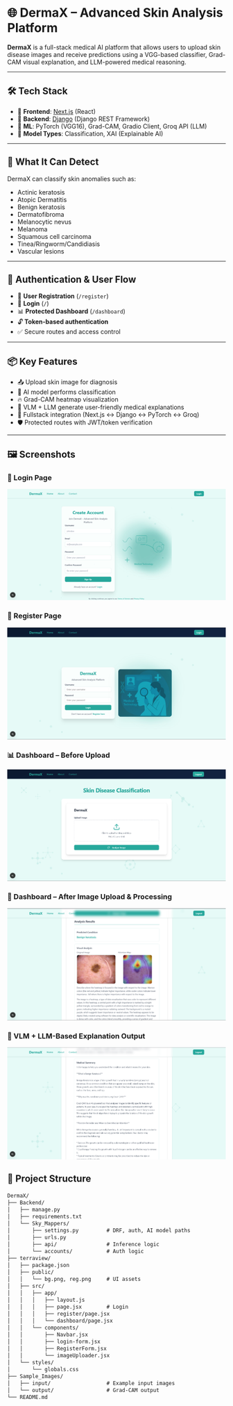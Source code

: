 # 🌐 DermaX – Advanced Skin Analysis Platform

**DermaX** is a full-stack medical AI platform that allows users to upload skin disease images and receive predictions using a VGG-based classifier, Grad-CAM visual explanation, and LLM-powered medical reasoning.

---

## 🛠️ Tech Stack

- 🔧 **Frontend**: [Next.js](https://nextjs.org/) (React)
- 🔧 **Backend**: [Django](https://www.djangoproject.com/) (Django REST Framework)
- 🧠 **ML**: PyTorch (VGG16), Grad-CAM, Gradio Client, Groq API (LLM)
- 🧪 **Model Types**: Classification, XAI (Explainable AI)

---

## 🧠 What It Can Detect

DermaX can classify skin anomalies such as:

- Actinic keratosis
- Atopic Dermatitis
- Benign keratosis
- Dermatofibroma
- Melanocytic nevus
- Melanoma
- Squamous cell carcinoma
- Tinea/Ringworm/Candidiasis
- Vascular lesions

---

## 🔐 Authentication & User Flow

- 🧾 **User Registration** (`/register`)
- 🔐 **Login** (`/`)
- 📊 **Protected Dashboard** (`/dashboard`)
- 🔓 **Token-based authentication**
- ✅ Secure routes and access control

---

## 📦 Key Features

- 📤 Upload skin image for diagnosis
- 🎯 AI model performs classification
- 🔥 Grad-CAM heatmap visualization
- 🧠 VLM + LLM generate user-friendly medical explanations
- 🔄 Fullstack integration (Next.js ↔ Django ↔ PyTorch ↔ Groq)
- 🛡️ Protected routes with JWT/token verification

---

## 🖼️ Screenshots

### 🔐 Login Page
![Login Page](Screenshots/1.png)

### 🧾 Register Page
![Register Page](Screenshots/2.png)

### 📊 Dashboard – Before Upload
![Dashboard – Before Upload](Screenshots/3.png)

### 🧠 Dashboard – After Image Upload & Processing
![Dashboard – After Upload](Screenshots/4.png)

### 🌟 VLM + LLM-Based Explanation Output
![Explanation Output](Screenshots/5.png)


## 📁 Project Structure

```text
DermaX/
├── Backend/
│   ├── manage.py
│   ├── requirements.txt
│   └── Sky_Mappers/
│       ├── settings.py         # DRF, auth, AI model paths
│       ├── urls.py
│       ├── api/                # Inference logic
│       └── accounts/           # Auth logic
├── terraview/
│   ├── package.json
│   ├── public/
│   │   └── bg.png, reg.png     # UI assets
│   ├── src/
│   │   ├── app/
│   │   │   ├── layout.js
│   │   │   ├── page.jsx        # Login
│   │   │   ├── register/page.jsx
│   │   │   └── dashboard/page.jsx
│   │   └── components/
│   │       ├── Navbar.jsx
│   │       ├── login-form.jsx
│   │       ├── RegisterForm.jsx
│   │       └── imageUploader.jsx
│   └── styles/
│       └── globals.css
├── Sample_Images/
│   ├── input/                  # Example input images
│   └── output/                 # Grad-CAM output
└── README.md
